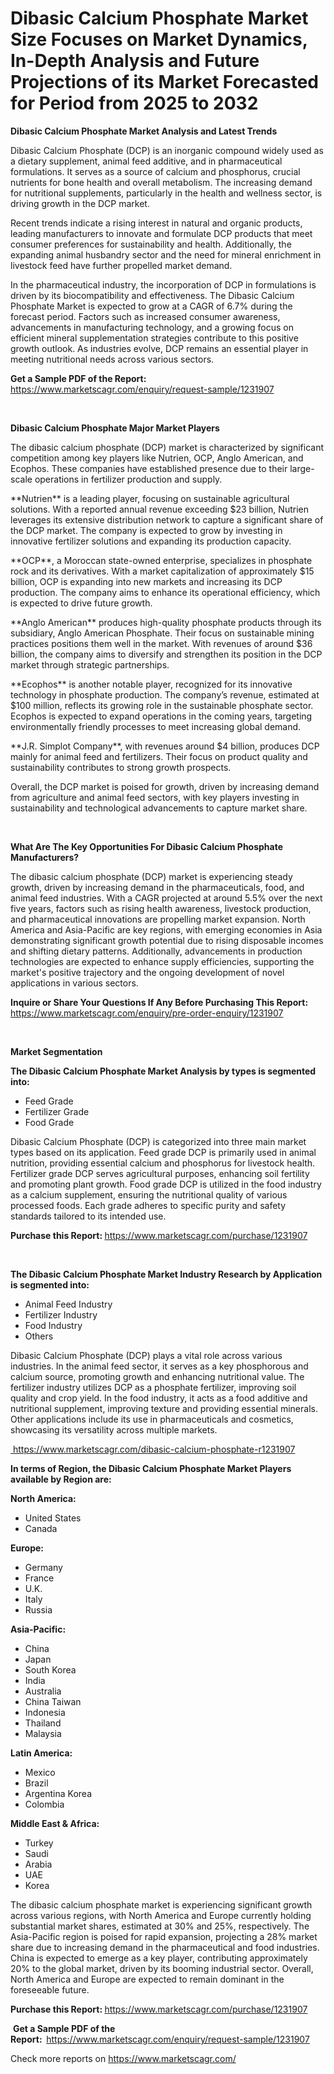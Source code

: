 <p><h1>Dibasic Calcium Phosphate Market Size Focuses on Market Dynamics, In-Depth Analysis and Future Projections of its Market Forecasted for Period from 2025 to 2032</h1></p><p><strong>Dibasic Calcium Phosphate Market Analysis and Latest Trends</strong></p>
<p><p>Dibasic Calcium Phosphate (DCP) is an inorganic compound widely used as a dietary supplement, animal feed additive, and in pharmaceutical formulations. It serves as a source of calcium and phosphorus, crucial nutrients for bone health and overall metabolism. The increasing demand for nutritional supplements, particularly in the health and wellness sector, is driving growth in the DCP market. </p><p>Recent trends indicate a rising interest in natural and organic products, leading manufacturers to innovate and formulate DCP products that meet consumer preferences for sustainability and health. Additionally, the expanding animal husbandry sector and the need for mineral enrichment in livestock feed have further propelled market demand. </p><p>In the pharmaceutical industry, the incorporation of DCP in formulations is driven by its biocompatibility and effectiveness. The Dibasic Calcium Phosphate Market is expected to grow at a CAGR of 6.7% during the forecast period. Factors such as increased consumer awareness, advancements in manufacturing technology, and a growing focus on efficient mineral supplementation strategies contribute to this positive growth outlook. As industries evolve, DCP remains an essential player in meeting nutritional needs across various sectors.</p></p>
<p><strong>Get a Sample PDF of the Report:&nbsp;</strong> <a href="https://www.marketscagr.com/enquiry/request-sample/1231907?utm_campaign=1886&utm_medium=2&utm_source=Github&utm_content=ia&utm_term=30012025&utm_id=dibasic-calcium-phosphate">https://www.marketscagr.com/enquiry/request-sample/1231907</a></p>
<p>&nbsp;</p>
<p><strong>Dibasic Calcium Phosphate Major Market Players</strong></p>
<p><p>The dibasic calcium phosphate (DCP) market is characterized by significant competition among key players like Nutrien, OCP, Anglo American, and Ecophos. These companies have established presence due to their large-scale operations in fertilizer production and supply.</p><p>**Nutrien** is a leading player, focusing on sustainable agricultural solutions. With a reported annual revenue exceeding $23 billion, Nutrien leverages its extensive distribution network to capture a significant share of the DCP market. The company is expected to grow by investing in innovative fertilizer solutions and expanding its production capacity.</p><p>**OCP**, a Moroccan state-owned enterprise, specializes in phosphate rock and its derivatives. With a market capitalization of approximately $15 billion, OCP is expanding into new markets and increasing its DCP production. The company aims to enhance its operational efficiency, which is expected to drive future growth.</p><p>**Anglo American** produces high-quality phosphate products through its subsidiary, Anglo American Phosphate. Their focus on sustainable mining practices positions them well in the market. With revenues of around $36 billion, the company aims to diversify and strengthen its position in the DCP market through strategic partnerships.</p><p>**Ecophos** is another notable player, recognized for its innovative technology in phosphate production. The company’s revenue, estimated at $100 million, reflects its growing role in the sustainable phosphate sector. Ecophos is expected to expand operations in the coming years, targeting environmentally friendly processes to meet increasing global demand.</p><p>**J.R. Simplot Company**, with revenues around $4 billion, produces DCP mainly for animal feed and fertilizers. Their focus on product quality and sustainability contributes to strong growth prospects.</p><p>Overall, the DCP market is poised for growth, driven by increasing demand from agriculture and animal feed sectors, with key players investing in sustainability and technological advancements to capture market share.</p></p>
<p>&nbsp;</p>
<p><strong>What Are The Key Opportunities For Dibasic Calcium Phosphate Manufacturers?</strong></p>
<p><p>The dibasic calcium phosphate (DCP) market is experiencing steady growth, driven by increasing demand in the pharmaceuticals, food, and animal feed industries. With a CAGR projected at around 5.5% over the next five years, factors such as rising health awareness, livestock production, and pharmaceutical innovations are propelling market expansion. North America and Asia-Pacific are key regions, with emerging economies in Asia demonstrating significant growth potential due to rising disposable incomes and shifting dietary patterns. Additionally, advancements in production technologies are expected to enhance supply efficiencies, supporting the market's positive trajectory and the ongoing development of novel applications in various sectors.</p></p>
<p><strong>Inquire or Share Your Questions If Any Before Purchasing This Report:</strong> <a href="https://www.marketscagr.com/enquiry/pre-order-enquiry/1231907?utm_campaign=1886&utm_medium=2&utm_source=Github&utm_content=ia&utm_term=30012025&utm_id=dibasic-calcium-phosphate">https://www.marketscagr.com/enquiry/pre-order-enquiry/1231907</a></p>
<p>&nbsp;</p>
<p><strong>Market Segmentation</strong></p>
<p><strong>The Dibasic Calcium Phosphate Market Analysis by types is segmented into:</strong></p>
<p><ul><li>Feed Grade</li><li>Fertilizer Grade</li><li>Food Grade</li></ul></p>
<p><p>Dibasic Calcium Phosphate (DCP) is categorized into three main market types based on its application. Feed grade DCP is primarily used in animal nutrition, providing essential calcium and phosphorus for livestock health. Fertilizer grade DCP serves agricultural purposes, enhancing soil fertility and promoting plant growth. Food grade DCP is utilized in the food industry as a calcium supplement, ensuring the nutritional quality of various processed foods. Each grade adheres to specific purity and safety standards tailored to its intended use.</p></p>
<p><strong>Purchase this Report:&nbsp;</strong><a href="https://www.marketscagr.com/purchase/1231907?utm_campaign=1886&utm_medium=2&utm_source=Github&utm_content=ia&utm_term=30012025&utm_id=dibasic-calcium-phosphate">https://www.marketscagr.com/purchase/1231907</a></p>
<p>&nbsp;</p>
<p><strong>The Dibasic Calcium Phosphate Market Industry Research by Application is segmented into:</strong></p>
<p><ul><li>Animal Feed Industry</li><li>Fertilizer Industry</li><li>Food Industry</li><li>Others</li></ul></p>
<p><p>Dibasic Calcium Phosphate (DCP) plays a vital role across various industries. In the animal feed sector, it serves as a key phosphorous and calcium source, promoting growth and enhancing nutritional value. The fertilizer industry utilizes DCP as a phosphate fertilizer, improving soil quality and crop yield. In the food industry, it acts as a food additive and nutritional supplement, improving texture and providing essential minerals. Other applications include its use in pharmaceuticals and cosmetics, showcasing its versatility across multiple markets.</p></p>
<p><a href="https://www.marketscagr.com/dibasic-calcium-phosphate-r1231907?utm_campaign=1886&utm_medium=2&utm_source=Github&utm_content=ia&utm_term=30012025&utm_id=dibasic-calcium-phosphate">&nbsp;https://www.marketscagr.com/dibasic-calcium-phosphate-r1231907</a></p>
<p><strong>In terms of Region, the Dibasic Calcium Phosphate Market Players available by Region are:</strong></p>
<p>
    <p> <strong> North America: </strong>
        <ul>
            <li>United States</li>
            <li>Canada</li>
        </ul>
        </p> 
    <p> <strong> Europe: </strong>
        <ul>
            <li>Germany</li>
            <li>France</li>
            <li>U.K.</li>
            <li>Italy</li>
            <li>Russia</li>
        </ul>
        </p> 
    <p> <strong> Asia-Pacific: </strong>
        <ul>
            <li>China</li>
            <li>Japan</li>
            <li>South Korea</li>
            <li>India</li>
            <li>Australia</li>
            <li>China Taiwan</li>
            <li>Indonesia</li>
            <li>Thailand</li>
            <li>Malaysia</li>
        </ul>
        </p> 
    <p> <strong> Latin America: </strong>
        <ul>
            <li>Mexico</li>
            <li>Brazil</li>
            <li>Argentina Korea</li>
            <li>Colombia</li>
        </ul>
        </p> 
    <p> <strong> Middle East & Africa: </strong>
        <ul>
            <li>Turkey</li>
            <li>Saudi</li>
            <li>Arabia</li>
            <li>UAE</li>
            <li>Korea</li>
        </ul>
    </p>
    </p>
<p><p>The dibasic calcium phosphate market is experiencing significant growth across various regions, with North America and Europe currently holding substantial market shares, estimated at 30% and 25%, respectively. The Asia-Pacific region is poised for rapid expansion, projecting a 28% market share due to increasing demand in the pharmaceutical and food industries. China is expected to emerge as a key player, contributing approximately 20% to the global market, driven by its booming industrial sector. Overall, North America and Europe are expected to remain dominant in the foreseeable future.</p></p>
<p><strong>Purchase this Report: </strong><a href="https://www.marketscagr.com/purchase/1231907?utm_campaign=1886&utm_medium=2&utm_source=Github&utm_content=ia&utm_term=30012025&utm_id=dibasic-calcium-phosphate">https://www.marketscagr.com/purchase/1231907</a></p>
<p>&nbsp;<strong>Get a Sample PDF of the Report:&nbsp;&nbsp;</strong><a href="https://www.marketscagr.com/enquiry/request-sample/1231907?utm_campaign=1886&utm_medium=2&utm_source=Github&utm_content=ia&utm_term=30012025&utm_id=dibasic-calcium-phosphate">https://www.marketscagr.com/enquiry/request-sample/1231907</a></p>
<p><strong></strong></p>
<p>Check more reports on <a href="https://www.marketscagr.com/?utm_campaign=1886&utm_medium=2&utm_source=Github&utm_content=ia&utm_term=30012025&utm_id=dibasic-calcium-phosphate">https://www.marketscagr.com/</a></p>